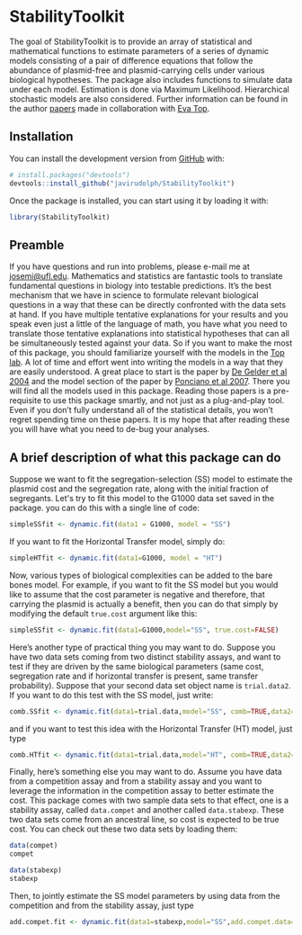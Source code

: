 
<!-- README.md is generated from README.Rmd. Please edit that file -->

# StabilityToolkit

<!-- badges: start -->

<!-- badges: end -->

The goal of StabilityToolkit is to provide an array of statistical and
mathematical functions to estimate parameters of a series of dynamic
models consisting of a pair of difference equations that follow the
abundance of plasmid-free and plasmid-carrying cells under various
biological hypotheses. The package also includes functions to simulate
data under each model. Estimation is done via Maximum Likelihood.
Hierarchical stochastic models are also considered. Further information
can be found in the author
[papers](http://people.clas.ufl.edu/josemi/papers/) made in
collaboration with [Eva Top](http://www.thetoplab.org/).

## Installation

You can install the development version from
[GitHub](https://github.com/) with:

``` r
# install.packages("devtools")
devtools::install_github("javirudolph/StabilityToolkit")
```

Once the package is installed, you can start using it by loading it
with:

``` r
library(StabilityToolkit)
```

## Preamble

If you have questions and run into problems, please e-mail me at
<josemi@ufl.edu>. Mathematics and statistics are fantastic tools to
translate fundamental questions in biology into testable predictions.
It’s the best mechanism that we have in science to formulate relevant
biological questions in a way that these can be directly confronted with
the data sets at hand. If you have multiple tentative explanations for
your results and you speak even just a little of the language of math,
you have what you need to translate those tentative explanations into
statistical hypotheses that can all be simultaneously tested against
your data. So if you want to make the most of this package, you should
familiarize yourself with the models in the [Top
lab](http://www.thetoplab.org/). A lot of time and effort went into
writing the models in a way that they are easily understood. A great
place to start is the paper by [De Gelder et
al 2004](https://www.genetics.org/content/168/3/1131) and the model
section of the paper by [Ponciano et
al 2007](https://doi.org/10.1534/genetics.106.061937). There you will
find all the models used in this package. Reading those papers is a
pre-requisite to use this package smartly, and not just as a
plug-and-play tool. Even if you don’t fully understand all of the
statistical details, you won’t regret spending time on these papers. It
is my hope that after reading these you will have what you need to
de-bug your analyses.

## A brief description of what this package can do

Suppose we want to fit the segregation-selection (SS) model to estimate
the plasmid cost and the segregation rate, along with the initial
fraction of segregants.  Let's try to fit this model to the G1000 data set saved in the package.
you can do this with a single line of code:

``` r
simpleSSfit <- dynamic.fit(data1 = G1000, model = "SS")
```

If you want to fit the Horizontal Transfer model, simply do:

``` r
simpleHTfit <- dynamic.fit(data1=G1000, model = "HT")
```

Now, various types of biological complexities can be added to the bare
bones model. For example, if you want to fit the SS model but you would
like to assume that the cost parameter is negative and therefore, that
carrying the plasmid is actually a benefit, then you can do that simply
by modifying the default `true.cost` argument like this:

``` r
simpleSSfit <- dynamic.fit(data1=G1000,model="SS", true.cost=FALSE)
```

Here’s another type of practical thing you may want to do. Suppose you
have two data sets coming from two distinct stability assays, and want
to test if they are driven by the same biological parameters (same cost,
segregation rate and if horizontal transfer is present, same transfer
probability). Suppose that your second data set object name is
`trial.data2`. If you want to do this test with the SS model, just
write:

``` r
comb.SSfit <- dynamic.fit(data1=trial.data,model="SS", comb=TRUE,data2=trial.data2)
```

and if you want to test this idea with the Horizontal Transfer (HT)
model, just type

``` r
comb.HTfit <- dynamic.fit(data1=trial.data,model="HT", comb=TRUE,data2=trial.data2)
```

Finally, here’s something else you may want to do. Assume you have data
from a competition assay and from a stability assay and you want to
leverage the information in the competition assay to better estimate the
cost. This package comes with two sample data sets to that effect, one
is a stability assay, called `data.compet` and another called
`data.stabexp`. These two data sets come from an ancestral line, so cost
is expected to be true cost. You can check out these two data sets by
loading them:

``` r
data(compet)
compet

data(stabexp)
stabexp
```

Then, to jointly estimate the SS model parameters by using data from the
competition and from the stability assay, just type

``` r
add.compet.fit <- dynamic.fit(data1=stabexp,model="SS",add.compet.data=TRUE, data2=compet)
```
